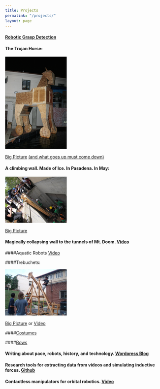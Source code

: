 ```yaml
---
title: Projects
permalink: "/projects/"
layout: page
---
```


#### [Robotic Grasp Detection](jarvis_perception.html)

#### The Trojan Horse:

<img src="/pictures/Trojan-Horse/IMG_7077.JPG" width="200" data-rotate="90" alt = "Two Story Trojan Horse">

[Big Picture][bighorse]
[(and what goes up must come down)][downhorse]


#### A climbing wall. Made of Ice. In Pasadena. In May:

<img src="/pictures/Ditch-Day/IMG_0214.JPG" width="200" data-rotate="90" alt = "Ice Wall">

[Big Picture][bigwall]

#### Magically collapsing wall to the tunnels of Mt. Doom. [Video][MtDoom]

####Aquatic Robots [Video][waterbots]

####Trebuchets: 

<img src="/pictures/Trebuchet/n1403850022_30006516_1142.jpg" width="200" alt = "Trebuchet"> 

[Big Picture][bigtreb] or [Video][trebvid]


####[Costumes][costumepage]

####[Bows][bowpage]

#### Writing about pace, robots, history, and technology. [Wordpress Blog][blog]

#### Research tools for extracting data from videos and simulating inductive forces. [Github][github]

#### Contactless manipulators for orbital robotics. [Video](https://www.youtube.com/watch?v=GGLYvqLYbmo)


[bigtreb]:/pictures/Trebuchet/n1403850022_30006516_1142.jpg
[bigwall]:/pictures/Ditch-Day/IMG_0214.JPG
[bighorse]:/pictures/Trojan-Horse/IMG_7077.JPG
[blog]:http://www.benjaminreinhardt.wordpress.com
[github]:http://www.github.com/bzreinhardt
[lab]:spacecraftresearch.com
[vid1]: https://www.youtube.com/watch?v=Y-FXqIcmVHc
[vid2]: https://www.youtube.com/watch?v=8lF_H1IqPiU
[MtDoom]: https://www.youtube.com/watch?v=klsjuUlD_jc
[downhorse]: https://www.youtube.com/watch?v=GxjZ0trSXBc
[waterbots]: https://www.youtube.com/watch?v=xDJRWRYg1lc
[trebvid]: https://www.youtube.com/watch?v=ScBBxa8Eg0s
[costumepage]:/pictures/Costumes
[bowpage]:/pictures/Archery
[papers]:/pages/papers






